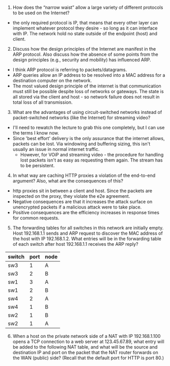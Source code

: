 1. How does the “narrow waist” allow a large variety of different protocols to be used on the Internet?
  - the only required protocol is IP, that means that every other layer can implement whatever protocol they desire - so long as it can interface with
    IP. The network hold no state outside of the endpoint (host) and client.

2. Discuss how the design principles of the Internet are manifest in the ARP protocol.  Also discuss how the absence of some points from the design
   principles (e.g., security and mobility) has influenced ARP.
  - I think ARP protocol is referring to packets/datagrams.
  - ARP queries allow an IP address to be resolved into a MAC address for a destination computer on the network.
  - The most valued design principle of the internet is that communication must still be possible despite loss of networks or gateways. The state is
    all stored via the client and host - so network failure does not result in total loss of all transmission.

3. What are the advantages of using circuit-switched networks instead of packet-switched networks (like the Internet) for streaming video?
  - I'll need to rewatch the lecture to grab this one completely, but I can use the terms I know now.
  - Since 'best effort' delivery is the only assurance that the internet allows, packets can be lost. Via windowing and buffering sizing, this isn't
    usually an issue in normal internet traffic.
    - However, for VOiP and streaming video - the procedure for handling lost packets isn't as easy as requesting them again. The stream has to be
      persistent.

4. In what way are caching HTTP proxies a violation of the end-to-end argument?  Also, what are the consequences of this?
  - http proxies sit in between a client and host. Since the packets are inspected on the proxy, they violate the e2e agreement.
  - Negative consequences are that it increases the attack surface on unencrypted packets if a malicious attack were to take place.
  - Positive consequences are the efficiency increases in response times for common requests.

5. The forwarding tables for all switches in this network are initially empty.
   Host 192.168.1.1 sends and ARP request to discover the MAC address of the
host with IP 192.168.1.2. What entries will be in the forwarding table of each
switch after host 192.168.1.1 receives the ARP reply?

|switch|port|node|
|---|---|---|
|sw3|1|A|
|sw3|2|B|
|sw1|3|A|
|sw1|2|B|
|sw4|2|A|
|sw4|1|B|
|sw2|1|B| This one was incorrect
|sw2|1|A|

6.  When a host on the private network side of a NAT with IP 192.168.1.100 opens a TCP
connection to a web server at 123.45.67.89, what entry will be added to the following
NAT table, and what will be the source and destination IP and port on the packet that
the NAT router forwards on the WAN (public) side? (Recall that the default port for
HTTP is port 80.)
